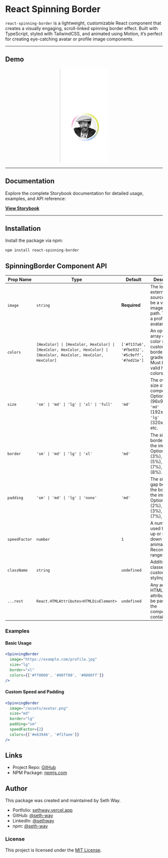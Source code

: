 # React Spinning Border

`react-spinning-border` is a lightweight, customizable React component that creates a visually engaging, scroll-linked spinning border effect. Built with TypeScript, styled with TailwindCSS, and animated using Motion, it’s perfect for creating eye-catching avatar or profile image components.

---

## Demo

<div align="center">
  <img src="https://raw.githubusercontent.com/seth-way/react-spinning-border/refs/heads/master/demo-assets/react-spinning-border-demo.gif" alt="Preview of the spinning border component" height="300px" width="auto">
</div>

---

## Documentation

Explore the complete Storybook documentation for detailed usage, examples, and API reference:

[**View Storybook**](https://seth-way.github.io/react-spinning-border/?path=/docs/components-spinningborder--docs)

---

## Installation

Install the package via npm:

```bash
npm install react-spinning-border
```

## SpinningBorder Component API

| Prop Name     | Type                                                                                 | Default                                        | Description                                                                                                   |
|---------------|--------------------------------------------------------------------------------------|------------------------------------------------|---------------------------------------------------------------------------------------------------------------|
| `image`       | `string`                                                                            | **Required**                                  | The local or external image source. Must be a valid image URL or path. Typically a profile or avatar image.  |
| `colors`      | `[HexColor] \| [HexColor, HexColor] \| [HexColor, HexColor, HexColor] \| [HexColor, HexColor, HexColor, HexColor]` | `['#f137a6', '#fbe932', '#5c9eff', '#7ed21e']` | An optional array of hex color strings to customize border gradients. Must be 1 to 4 valid hex colors.       |
| `size`        | `'sm' \| 'md' \| 'lg' \| 'xl' \| 'full'`                                            | `'md'`                                        | The overall size of the component. Options: `'sm'` (96x96px), `'md'` (192x192px), `'lg'` (320x320px), etc.   |
| `border`      | `'sm' \| 'md' \| 'lg' \| 'xl'`                                                      | `'md'`                                        | The size of the border around the image. Options: `'sm'` (3%), `'md'` (5%), `'lg'` (7%), `'xl'` (8%).        |
| `padding`     | `'sm' \| 'md' \| 'lg' \| 'none'`                                                    | `'md'`                                        | The size of the gap between the border and the image. Options: `'sm'` (2%), `'md'` (3%), `'lg'` (7%), etc.   |
| `speedFactor` | `number`                                                                            | `1`                                            | A number used to speed up or slow down the spin animation. Recommended range: 0 to 10.                       |
| `className`   | `string`                                                                            | `undefined`                                   | Additional CSS classes for custom styling.                                                                   |
| `...rest`     | `React.HTMLAttributes<HTMLDivElement>`                                              | `undefined`                                   | Any additional HTML attributes to be passed to the component's container.                                    |

### Examples

#### Basic Usage
```jsx
<SpinningBorder 
  image="https://example.com/profile.jpg"
  size="lg"
  border="xl"
  colors={['#ff0000', '#00ff00', '#0000ff']}
/>
```

#### Custom Speed and Padding
```jsx
<SpinningBorder 
  image="/assets/avatar.png"
  size="md"
  border="lg"
  padding="sm"
  speedFactor={2}
  colors={['#e63946', '#f1faee']}
/>
```
## Links
- Project Repo: [GitHub](https://github.com/seth-way/react-spinning-border)
- NPM Package: [npmjs.com](https://www.npmjs.com/package/react-spinning-border)

## Author
This package was created and maintained by Seth Way.
- Portfolio: [sethway.vercel.app](https://sethway.vercel.app)
- GitHub: [@seth-way](https://github.com/seth-way)
- LinkedIn: [@sethway](https://www.linkedin.com/in/sethway/)
- npm: [@seth-way](https://www.npmjs.com/~seth-way)

### License
This project is licensed under the [MIT License](https://opensource.org/license/mit).
